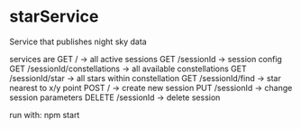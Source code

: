 # starService

Service that publishes night sky data

services are
  GET / -> all active sessions
  GET /sessionId -> session config
  GET /sessionId/constellations -> all available constellations
  GET /sessionId/star -> all stars within constellation
  GET /sessionId/find -> star nearest to x/y point
  POST / -> create new session
  PUT /sessionId -> change session parameters
  DELETE /sessionId -> delete session
  
run with: npm start

